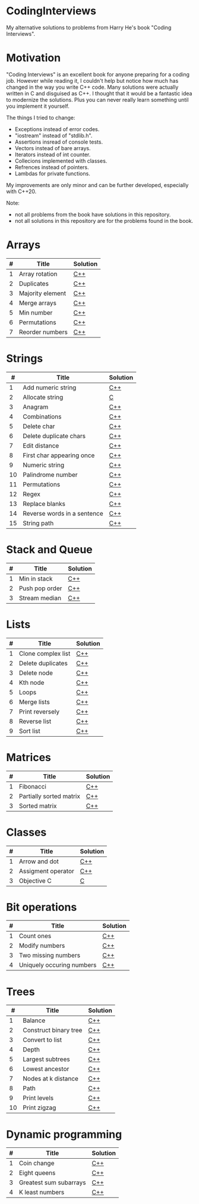 # CodingInterviews
My alternative solutions to problems from Harry He's book "Coding Interviews".

<h1>Motivation</h1>

"Coding Interviews" is an excellent book for anyone preparing for a coding job.
However while reading it, I couldn't help but notice how much has changed in the way you write C++ code.
Many solutions were actually written in C and disguised as C++.
I thought that it would be a fantastic idea to modernize the solutions.
Plus you can never really learn something until you implement it yourself.

The things I tried to change:

- Exceptions instead of error codes.
- "iostream" instead of "stdlib.h".
- Assertions insread of console tests.
- Vectors instead of bare arrays.
- Iterators instead of int counter.
- Collecions implemented with classes.
- Refrences instead of pointers.
- Lambdas for private functions.

My improvements are only minor and can be further developed, especially with C++20.

Note: 
- not all problems from the book have solutions in this repository.
- not all solutions in this repository are for the problems found in the book.

<h1>Arrays</h1>

<table>
<thead>
<tr>
<th>#</th>
<th>Title</th>
<th>Solution</th>
</tr>
</thead>
<tbody>
<tr>
<td>1</td>
<td>Array rotation</td>
<td><a href="https://github.com/djeada/CodingInterviews/blob/master/src/1_Arrays/array_rotation.cpp">C++</a></td>
</tr>
<tr>
<td>2</td>
<td>Duplicates</td>
<td><a href="https://github.com/djeada/CodingInterviews/blob/master/src/1_Arrays/duplicates.cpp">C++</a></td>
</tr>
<tr>
<td>3</td>
<td>Majority element</td>
<td><a href="https://github.com/djeada/CodingInterviews/blob/master/src/1_Arrays/majority_element.cpp">C++</a></td>
</tr>
<tr>
<td>4</td>
<td>Merge arrays</td>
<td><a href="https://github.com/djeada/CodingInterviews/blob/master/src/1_Arrays/merge_arrays.cpp">C++</a></td>
</tr>
<tr>
<td>5</td>
<td>Min number</td>
<td><a href="https://github.com/djeada/CodingInterviews/blob/master/src/1_Arrays/min_number.cpp">C++</a></td>
</tr>
<tr>
<td>6</td>
<td>Permutations</td>
<td><a href="https://github.com/djeada/CodingInterviews/blob/master/src/1_Arrays/permutations.cpp">C++</a></td>
</tr>
  <tr>
<td>7</td>
<td>Reorder numbers</td>
<td><a href="https://github.com/djeada/CodingInterviews/blob/master/src/1_Arrays/reorder_numbers.cpp">C++</a></td>
</tr>
</tbody>
</table>

<h1>Strings</h1>

<table>
<thead>
<tr>
<th>#</th>
<th>Title</th>
<th>Solution</th>
</tr>
</thead>
<tbody>
<tr>
<td>1</td>
<td>Add numeric string</td>
<td><a href="https://github.com/djeada/CodingInterviews/blob/master/src/2_Strings/add_numeric_string.cpp">C++</a></td>
</tr>
<tr>
<td>2</td>
<td>Allocate string</td>
<td><a href="https://github.com/djeada/CodingInterviews/blob/master/src/2_Strings/allocate_str.c">C</a></td>
</tr>
<tr>
<td>3</td>
<td>Anagram</td>
<td><a href="https://github.com/djeada/CodingInterviews/blob/master/src/2_Strings/anagram.cpp">C++</a></td>
</tr>
<tr>
<td>4</td>
<td>Combinations</td>
<td><a href="https://github.com/djeada/CodingInterviews/blob/master/src/2_Strings/combinations.cpp">C++</a></td>
</tr>
<tr>
<td>5</td>
<td>Delete char</td>
<td><a href="https://github.com/djeada/CodingInterviews/blob/master/src/2_Strings/delete_char.cpp">C++</a></td>
</tr>
<tr>
<td>6</td>
<td>Delete duplicate chars</td>
<td><a href="https://github.com/djeada/CodingInterviews/blob/master/src/2_Strings/delete_duplicate_chars.cpp">C++</a></td>
</tr>
  <tr>
<td>7</td>
<td>Edit distance</td>
<td><a href="https://github.com/djeada/CodingInterviews/blob/master/src/2_Strings/edit_distance.cpp">C++</a></td>
</tr>
  <tr>
<td>8</td>
<td>First char appearing once</td>
<td><a href="https://github.com/djeada/CodingInterviews/blob/master/src/2_Strings/first_char_appearing_once.cpp">C++</a></td>
</tr>
<tr>
<td>9</td>
<td>Numeric string</td>
<td><a href="https://github.com/djeada/CodingInterviews/blob/master/src/2_Strings/numeric_string.cpp">C++</a></td>
</tr>
<tr>
<td>10</td>
<td>Palindrome number</td>
<td><a href="https://github.com/djeada/CodingInterviews/blob/master/src/2_Strings/palindrome_number.cpp">C++</a></td>
</tr>
<tr>
<td>11</td>
<td>Permutations</td>
<td><a href="https://github.com/djeada/CodingInterviews/blob/master/src/2_Strings/permutations.cpp">C++</a></td>
</tr>
<tr>
<td>12</td>
<td>Regex</td>
<td><a href="https://github.com/djeada/CodingInterviews/blob/master/src/2_Strings/regex.cpp">C++</a></td>
</tr>
<tr>
<td>13</td>
<td>Replace blanks</td>
<td><a href="https://github.com/djeada/CodingInterviews/blob/master/src/2_Strings/replace_blanks.cpp">C++</a></td>
</tr>
<tr>
<td>14</td>
<td>Reverse words in a sentence</td>
<td><a href="https://github.com/djeada/CodingInterviews/blob/master/src/2_Strings/reverse_words_in_sentence.cpp">C++</a></td>
</tr>
<tr>
<td>15</td>
<td>String path</td>
<td><a href="https://github.com/djeada/CodingInterviews/blob/master/src/2_Strings/string_path.cpp">C++</a></td>
</tr>
</tbody>
</table>

<h1>Stack and Queue</h1>

<table>
<thead>
<tr>
<th>#</th>
<th>Title</th>
<th>Solution</th>
</tr>
</thead>
<tbody>
<tr>
<td>1</td>
<td>Min in stack</td>
<td><a href="https://github.com/djeada/CodingInterviews/blob/master/src/3_Stack_Queue/min_in_stack.cpp">C++</a></td>
</tr>
<tr>
<td>2</td>
<td>Push pop order</td>
<td><a href="https://github.com/djeada/CodingInterviews/blob/master/src/3_Stack_Queue/stack_push_pop_order.cpp">C++</a></td>
</tr>
<tr>
<td>3</td>
<td>Stream median</td>
<td><a href="https://github.com/djeada/CodingInterviews/blob/master/src/3_Stack_Queue/stream_median.cpp">C++</a></td>
</tr>
</tbody>
</table>

<h1>Lists</h1>

<table>
<thead>
<tr>
<th>#</th>
<th>Title</th>
<th>Solution</th>
</tr>
</thead>
<tbody>
<tr>
<td>1</td>
<td>Clone complex list</td>
<td><a href="https://github.com/djeada/CodingInterviews/blob/master/src/4_Lists/clone_complex_list.cpp">C++</a></td>
</tr>
<tr>
<td>2</td>
<td>Delete duplicates</td>
<td><a href="https://github.com/djeada/CodingInterviews/blob/master/src/4_Lists/delete_duplicates.cpp">C++</a></td>
</tr>
<tr>
<td>3</td>
<td>Delete node</td>
<td><a href="https://github.com/djeada/CodingInterviews/blob/master/src/4_Lists/delete_node.cpp">C++</a></td>
</tr>
<tr>
<td>4</td>
<td>Kth node</td>
<td><a href="https://github.com/djeada/CodingInterviews/blob/master/src/4_Lists/kth_node.cpp">C++</a></td>
</tr>
<tr>
<td>5</td>
<td>Loops</td>
<td><a href="https://github.com/djeada/CodingInterviews/blob/master/src/4_Lists/loops.cpp">C++</a></td>
</tr>
<tr>
<td>6</td>
<td>Merge lists</td>
<td><a href="https://github.com/djeada/CodingInterviews/blob/master/src/4_Lists/merge.cpp">C++</a></td>
</tr>
  <tr>
<td>7</td>
<td>Print reversely</td>
<td><a href="https://github.com/djeada/CodingInterviews/blob/master/src/4_Lists/print_reversely.cpp">C++</a></td>
</tr>
  <tr>
<td>8</td>
<td>Reverse list</td>
<td><a href="https://github.com/djeada/CodingInterviews/blob/master/src/4_Lists/reverse_list.cpp">C++</a></td>
</tr>
<tr>
<td>9</td>
<td>Sort list</td>
<td><a href="https://github.com/djeada/CodingInterviews/blob/master/src/4_Lists/sort.cpp">C++</a></td>
</tr>
</tbody>
</table>

<h1>Matrices</h1>

<table>
<thead>
<tr>
<th>#</th>
<th>Title</th>
<th>Solution</th>
</tr>
</thead>
<tbody>
<tr>
<td>1</td>
<td>Fibonacci</td>
<td><a href="https://github.com/djeada/CodingInterviews/blob/master/src/5_Matrices/fibonacci.cpp">C++</a></td>
</tr>
<tr>
<td>2</td>
<td>Partially sorted matrix</td>
<td><a href="https://github.com/djeada/CodingInterviews/blob/master/src/5_Matrices/partially_sorted_matrix.cpp">C++</a></td>
</tr>
<tr>
<td>3</td>
<td>Sorted matrix</td>
<td><a href="https://github.com/djeada/CodingInterviews/blob/master/src/5_Matrices/sorted_matrix.cpp">C++</a></td>
</tr>
</tbody>
</table>

<h1>Classes</h1>

<table>
<thead>
<tr>
<th>#</th>
<th>Title</th>
<th>Solution</th>
</tr>
</thead>
<tbody>
<tr>
<td>1</td>
<td>Arrow and dot</td>
<td><a href="https://github.com/djeada/CodingInterviews/blob/master/src/6_Classes/arrow_and_dot.cpp">C++</a></td>
</tr>
<tr>
<td>2</td>
<td>Assigment operator</td>
<td><a href="https://github.com/djeada/CodingInterviews/blob/master/src/6_Classes/assigment_operator.cpp">C++</a></td>
</tr>
<tr>
<td>3</td>
<td>Objective C</td>
<td><a href="https://github.com/djeada/CodingInterviews/blob/master/src/6_Classes/objective_c.c">C</a></td>
</tr>
</tbody>
</table>

<h1>Bit operations</h1>

<table>
<thead>
<tr>
<th>#</th>
<th>Title</th>
<th>Solution</th>
</tr>
</thead>
<tbody>
<tr>
<td>1</td>
<td>Count ones</td>
<td><a href="https://github.com/djeada/CodingInterviews/blob/master/src/7_Bit_Operations/count_ones.cpp">C++</a></td>
</tr>
<tr>
<td>2</td>
<td>Modify numbers</td>
<td><a href="https://github.com/djeada/CodingInterviews/blob/master/src/7_Bit_Operations/modify_number.cpp">C++</a></td>
</tr>
<tr>
<td>3</td>
<td>Two missing numbers</td>
<td><a href="https://github.com/djeada/CodingInterviews/blob/master/src/7_Bit_Operations/two_missing_numbers.cpp">C++</a></td>
</tr>
<tr>
<td>4</td>
<td>Uniquely occuring numbers</td>
<td><a href="https://github.com/djeada/CodingInterviews/blob/master/src/7_Bit_Operations/uniquely_occuring_numbers.cpp">C++</a></td>
</tr>
</tbody>
</table>

<h1>Trees</h1>

<table>
<thead>
<tr>
<th>#</th>
<th>Title</th>
<th>Solution</th>
</tr>
</thead>
<tbody>
<tr>
<td>1</td>
<td>Balance</td>
<td><a href="https://github.com/djeada/CodingInterviews/blob/master/src/8_Trees/balance.cpp">C++</a></td>
</tr>
<tr>
<td>2</td>
<td>Construct binary tree</td>
<td><a href="https://github.com/djeada/CodingInterviews/blob/master/src/8_Trees/construct_binary_tree.cpp">C++</a></td>
</tr>
<tr>
<td>3</td>
<td>Convert to list</td>
<td><a href="https://github.com/djeada/CodingInterviews/blob/master/src/8_Trees/convert_to_list.cpp">C++</a></td>
</tr>
<tr>
<td>4</td>
<td>Depth</td>
<td><a href="https://github.com/djeada/CodingInterviews/blob/master/src/8_Trees/depth.cpp">C++</a></td>
</tr>
<tr>
<td>5</td>
<td>Largest subtrees</td>
<td><a href="https://github.com/djeada/CodingInterviews/blob/master/src/8_Trees/largest_subtrees.cpp">C++</a></td>
</tr>
<tr>
<td>6</td>
<td>Lowest ancestor</td>
<td><a href="https://github.com/djeada/CodingInterviews/blob/master/src/8_Trees/lowest_ancestor.cpp">C++</a></td>
</tr>
  <tr>
<td>7</td>
<td>Nodes at k distance</td>
<td><a href="https://github.com/djeada/CodingInterviews/blob/master/src/8_Trees/nodes_at_k_distance.cpp">C++</a></td>
</tr>
  <tr>
<td>8</td>
<td>Path</td>
<td><a href="https://github.com/djeada/CodingInterviews/blob/master/src/8_Trees/path.cpp">C++</a></td>
</tr>
<tr>
<td>9</td>
<td>Print levels</td>
<td><a href="https://github.com/djeada/CodingInterviews/blob/master/src/8_Trees/print_levels.cpp">C++</a></td>
</tr>
<tr>
<td>10</td>
<td>Print zigzag</td>
<td><a href="https://github.com/djeada/CodingInterviews/blob/master/src/8_Trees/print_zigzag.cpp">C++</a></td>
</tr>
</tbody>
</table>

<h1>Dynamic programming</h1>

<table>
<thead>
<tr>
<th>#</th>
<th>Title</th>
<th>Solution</th>
</tr>
</thead>
<tbody>
<tr>
<td>1</td>
<td>Coin change</td>
<td><a href="https://github.com/djeada/CodingInterviews/blob/master/src/9_Dynamic_Programming/coin_change.cpp">C++</a></td>
</tr>
<tr>
<td>2</td>
<td>Eight queens</td>
<td><a href="https://github.com/djeada/CodingInterviews/blob/master/src/9_Dynamic_Programming/eight_queens.cpp">C++</a></td>
</tr>
<tr>
<td>3</td>
<td>Greatest sum subarrays</td>
<td><a href="https://github.com/djeada/CodingInterviews/blob/master/src/9_Dynamic_Programming/greatest_sum_subarrays.cpp">C++</a></td>
</tr>
<tr>
<td>4</td>
<td>K least numbers</td>
<td><a href="https://github.com/djeada/CodingInterviews/blob/master/src/9_Dynamic_Programming/k_least_numbers.cpp">C++</a></td>
</tr>
</tbody>
</table>
